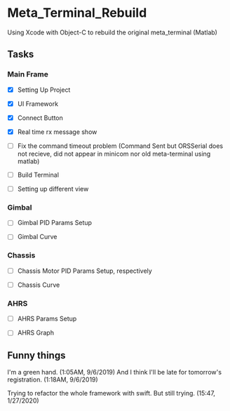 # Meta_Terminal_Rebuild
Using Xcode with Object-C to rebuild the original meta_terminal (Matlab)

## Tasks

### Main Frame
- [x] Setting Up Project

- [x] UI Framework

- [x] Connect Button

- [x]  Real time rx message show

- [ ] Fix the command timeout problem (Command Sent but ORSSerial does not recieve, did not appear in minicom nor old meta-terminal using matlab)

- [ ] Build Terminal

- [ ] Setting up different view

### Gimbal
- [ ] Gimbal PID Params Setup

- [ ] Gimbal Curve

### Chassis
- [ ] Chassis Motor PID Params Setup, respectively

- [ ] Chassis Curve

### AHRS
- [ ] AHRS Params Setup

- [ ] AHRS Graph

## Funny things
I'm a green hand. (1:05AM, 9/6/2019)
And I think I'll be late for tomorrow's registration. (1:18AM, 9/6/2019)

Trying to refactor the whole framework with swift. But still trying. (15:47, 1/27/2020)
